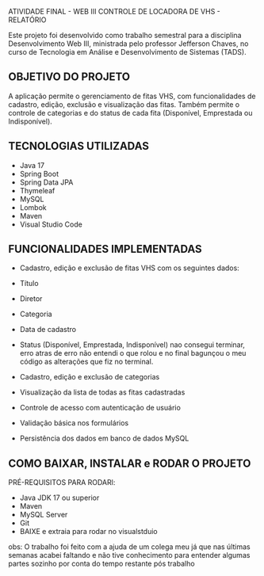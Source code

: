 ATIVIDADE FINAL - WEB III
CONTROLE DE LOCADORA DE VHS - RELATÓRIO

Este projeto foi desenvolvido como trabalho semestral para a disciplina Desenvolvimento Web III, ministrada pelo professor Jefferson Chaves, no curso de Tecnologia em Análise e Desenvolvimento de Sistemas (TADS).

OBJETIVO DO PROJETO
--------------------
A aplicação permite o gerenciamento de fitas VHS, com funcionalidades de cadastro, edição, exclusão e visualização das fitas. Também permite o controle de categorias e do status de cada fita (Disponível, Emprestada ou Indisponível).

TECNOLOGIAS UTILIZADAS
-----------------------
- Java 17
- Spring Boot
- Spring Data JPA
- Thymeleaf
- MySQL
- Lombok
- Maven
- Visual Studio Code

FUNCIONALIDADES IMPLEMENTADAS
------------------------------
- Cadastro, edição e exclusão de fitas VHS com os seguintes dados:
- Título
- Diretor
- Categoria
- Data de cadastro
- Status (Disponível, Emprestada, Indisponível) nao consegui terminar, erro atras de erro não entendi o que rolou e no final bagunçou o meu código as alterações que fiz no terminal.

- Cadastro, edição e exclusão de categorias
- Visualização da lista de todas as fitas cadastradas
- Controle de acesso com autenticação de usuário
- Validação básica nos formulários
- Persistência dos dados em banco de dados MySQL

COMO BAIXAR, INSTALAR e RODAR O PROJETO
---------------------------------
PRÉ-REQUISITOS PARA RODARl:
- Java JDK 17 ou superior
- Maven
- MySQL Server
- Git
- BAIXE e extraia para rodar no visualstduio

obs: O trabalho foi feito com a ajuda de um colega meu já que nas últimas semanas acabei faltando e não tive conhecimento para entender algumas partes sozinho por conta do tempo restante pós trabalho
